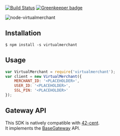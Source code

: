 [![Build Status](https://travis-ci.org/continuous-software/node-virtualmerchant.svg?branch=master)](https://travis-ci.org/continuous-software/node-virtualmerchant) [![Greenkeeper badge](https://badges.greenkeeper.io/continuous-software/node-virtualmerchant.svg)](https://greenkeeper.io/)

![node-virtualmerchant](http://s28.postimg.org/f1ptqgfot/logo.png)

## Installation ##

    $ npm install -s virtualmerchant

## Usage

```javascript
var VirtualMerchant = require('virtualmerchant');
var client = new VirtualMerchant({
    MERCHANT_ID: '<PLACEHOLDER>',
    USER_ID: '<PLACEHOLDER>',
    SSL_PIN: '<PLACEHOLDER>'
});
```

## Gateway API

This SDK is natively compatible with [42-cent](https://github.com/continuous-software/42-cent).  
It implements the [BaseGateway](https://github.com/continuous-software/42-cent-base) API.
